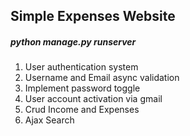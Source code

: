 ## Simple Expenses Website

##### python manage.py runserver

1. User authentication system
2. Username and Email async validation
3. Implement password toggle
4. User account activation via gmail
5. Crud Income and Expenses
6. Ajax Search
